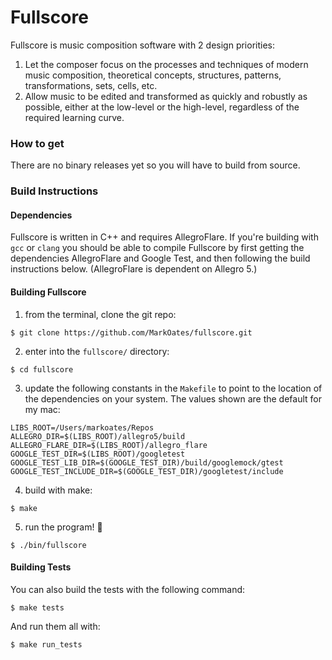 # Fullscore

Fullscore is music composition software with 2 design priorities:

1. Let the composer focus on the processes and techniques of modern music composition, theoretical concepts, structures, patterns, transformations, sets, cells, etc.
2. Allow music to be edited and transformed as quickly and robustly as possible, either at the low-level or the high-level, regardless of the required learning curve.

### How to get

There are no binary releases yet so you will have to build from source.

### Build Instructions

#### Dependencies

Fullscore is written in C++ and requires AllegroFlare.  If you're building with `gcc` or `clang`
you should be able to compile Fullscore by first getting the dependencies AllegroFlare and Google Test, and then following the build instructions below.  (AllegroFlare is dependent on Allegro 5.)

#### Building Fullscore

1. from the terminal, clone the git repo:

```
$ git clone https://github.com/MarkOates/fullscore.git
```

2. enter into the `fullscore/` directory:

```
$ cd fullscore
```

3. update the following constants in the `Makefile` to point to the location of the dependencies on your system.  The values shown are the default for my mac:

```
LIBS_ROOT=/Users/markoates/Repos
ALLEGRO_DIR=$(LIBS_ROOT)/allegro5/build
ALLEGRO_FLARE_DIR=$(LIBS_ROOT)/allegro_flare
GOOGLE_TEST_DIR=$(LIBS_ROOT)/googletest
GOOGLE_TEST_LIB_DIR=$(GOOGLE_TEST_DIR)/build/googlemock/gtest
GOOGLE_TEST_INCLUDE_DIR=$(GOOGLE_TEST_DIR)/googletest/include
```

4. build with make:

```
$ make
```

5. run the program! :tada:

```
$ ./bin/fullscore
```

#### Building Tests

You can also build the tests with the following command:

```
$ make tests
```

And run them all with:

```
$ make run_tests
```
